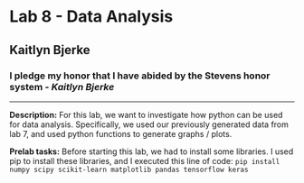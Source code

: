 # Lab 8 - Data Analysis
## Kaitlyn Bjerke
### I pledge my honor that I have abided by the Stevens honor system - *Kaitlyn Bjerke*
---
**Description:** For this lab, we want to investigate how python can be used for data analysis. Specifically, we used our previously generated data from lab 7, and used python functions to generate graphs / plots.

**Prelab tasks:** Before starting this lab, we had to install some libraries. I used pip to install these libraries, and I executed this line of code: `pip install numpy scipy scikit-learn matplotlib pandas tensorflow keras`
